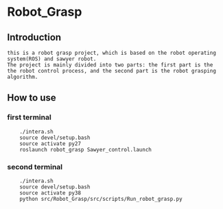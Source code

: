 # Robot_Grasp
## Introduction
    this is a robot grasp project, which is based on the robot operating system(ROS) and sawyer robot.
    The project is mainly divided into two parts: the first part is the the robot control process, and the second part is the robot grasping algorithm.
## How to use
### first terminal
        ./intera.sh
        source devel/setup.bash
        source activate py27
        roslaunch robot_grasp Sawyer_control.launch
### second terminal
        ./intera.sh
        source devel/setup.bash
        source activate py38
        python src/Robot_Grasp/src/scripts/Run_robot_grasp.py
